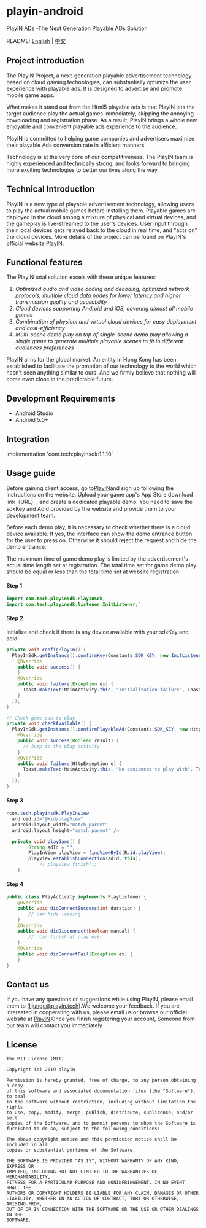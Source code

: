 # playin-android

PlayIN ADs -The Next Generation Playable ADs Solution

README: [English](https://github.com/playinads/playin-android) | [中文](https://github.com/playinads/playin-android/blob/master/README_中文.md)


## Project introduction
The PlayIN Project, a next-generation playable advertisement technology based on cloud gaming technologies, can substantially optimize the user experience with playable ads. It is designed to advertise and promote mobile game apps. 

What makes it stand out from the Html5 playable ads is that PlayIN lets the target audience play the actual games immediately, skipping the annoying downloading and registration phase. As a result, PlayIN brings a whole new enjoyable and convenient playable ads experience to the audience. 

PlayIN is committed to helping game companies and advertisers maximize their playable Ads conversion rate in efficient manners.

Technology is at the very core of our competitiveness. The PlayIN team is highly experienced and technically strong, and looks forward to bringing more exciting technologies to better our lives along the way.

## Technical Introduction
PlayIN is a new type of playable advertisement technology, allowing users to play the actual mobile games before installing them. Playable games are deployed in the cloud among a mixture of physical and virtual devices, and the gameplay is live-streamed to the user's devices. User input through their local devices gets relayed back to the cloud in real time, and "acts on" the cloud devices. More details of the project can be found on PlayIN's official website [PlayIN](https://playinads.com).

## Functional features
The PlayIN total solution excels with these unique features:
1. *Optimized audio and video coding and decoding; optimized network protocols; multiple cloud data nodes for lower latency and higher transmission quality and availability*
2. *Cloud devices supporting Android and iOS, covering almost all mobile games*
3. *Combination of physical and virtual cloud devices for easy deployment and cost-efficiency*
4. *Multi-scene demo play on top of single-scene demo play allowing a single game to generate multiple playable scenes to fit in different audiences preferences*

PlayIN aims for the global market. An entity in Hong Kong has been established to facilitate the promotion of our technology to the world which hasn't seen anything similar to ours. And we firmly believe that nothing will come even close in the predictable future.

## Development Requirements

* Android Studio
* Android 5.0+

## Integration

implementation 'com.tech:playinsdk:1.1.10'

## Usage guide

Before gaining client access, go to[PlayIN](https://playinads.com)and sign up following the instructions on the website. Upload your game app's App Store download link（URL）, and create a dedicated playable demo. You need to save the sdkKey and Adid provided by the website and provide them to your development team. 

Before each demo play, it is necessary to check whether there is a cloud device available. If yes, the interface can show the demo entrance button for the user to press on. Otherwise it should reject the request and hide the demo entrance. 

The maximum time of game demo play is limited by the advertisement's actual time length set at registration. The total time set for game demo play should be equal or less than the total time set at website registration.

#### Step 1 
```java
import com.tech.playinsdk.PlayInSdk;
import com.tech.playinsdk.listener.InitListener;`
```
#### Step 2 

Initialize and check if there is any device available with your sdkKey and adid:

```java
private void configPlayin() {
  PlayInSdk.getInstance().confirmKey(Constants.SDK_KEY, new InitListener() {
    @Override
    public void success() {
    }
    @Override
    public void failure(Exception ex) {
      Toast.makeText(MainActivity.this, "Initialization failure", Toast.LENGTH_SHORT).show();
    }
  });
}

// Check game can to play
private void checkAvailable() {
  PlayInSdk.getInstance().confirmPlayableAd(Constants.SDK_KEY, new HttpListener<Boolean>() {
    @Override
    public void success(Boolean result) {
      // Jump to the play activity
    }
    @Override
    public void failure(HttpException e) {
      Toast.makeText(MainActivity.this, "No equipment to play with", Toast.LENGTH_SHORT).show();
    }
  });
}
```
#### Step 3

```java
<com.tech.playinsdk.PlayInView
  android:id="@+id/playView"
  android:layout_width="match_parent"
  android:layout_height="match_parent" />

  private void playGame() {
        String adId = "";
        PlayInView playView = findViewById(R.id.playView);
        playView.establishConnection(adId, this);
		    // playView.finish();
    }
```
#### Step 4

```java
public class PlayActivity implements PlayListener {
    @Override
    public void didConnectSuccess(int duration) {
        // can hide loading
    }
    @Override
    public void didDisconnect(boolean manual) {
        //  can finish at play over
    }
    @Override
    public void didConnectFail(Exception ex) {
    }
}
```
## Contact us

If you have any questions or suggestions while using PlayIN, please email them to (lijunge@playin.tech).We welcome your feedback. If you are interested in cooperating with us, please email us or browse our official website at [PlayIN](https://playinads.com).Once you finish registering your account, Someone from our team will contact you immediately.

## License
```
The MIT License (MIT)

Copyright (c) 2019 playin

Permission is hereby granted, free of charge, to any person obtaining a copy
of this software and associated documentation files (the "Software"), to deal
in the Software without restriction, including without limitation the rights
to use, copy, modify, merge, publish, distribute, sublicense, and/or sell
copies of the Software, and to permit persons to whom the Software is
furnished to do so, subject to the following conditions:

The above copyright notice and this permission notice shall be included in all
copies or substantial portions of the Software.

THE SOFTWARE IS PROVIDED "AS IS", WITHOUT WARRANTY OF ANY KIND, EXPRESS OR
IMPLIED, INCLUDING BUT NOT LIMITED TO THE WARRANTIES OF MERCHANTABILITY,
FITNESS FOR A PARTICULAR PURPOSE AND NONINFRINGEMENT. IN NO EVENT SHALL THE
AUTHORS OR COPYRIGHT HOLDERS BE LIABLE FOR ANY CLAIM, DAMAGES OR OTHER
LIABILITY, WHETHER IN AN ACTION OF CONTRACT, TORT OR OTHERWISE, ARISING FROM,
OUT OF OR IN CONNECTION WITH THE SOFTWARE OR THE USE OR OTHER DEALINGS IN THE
SOFTWARE.
```
